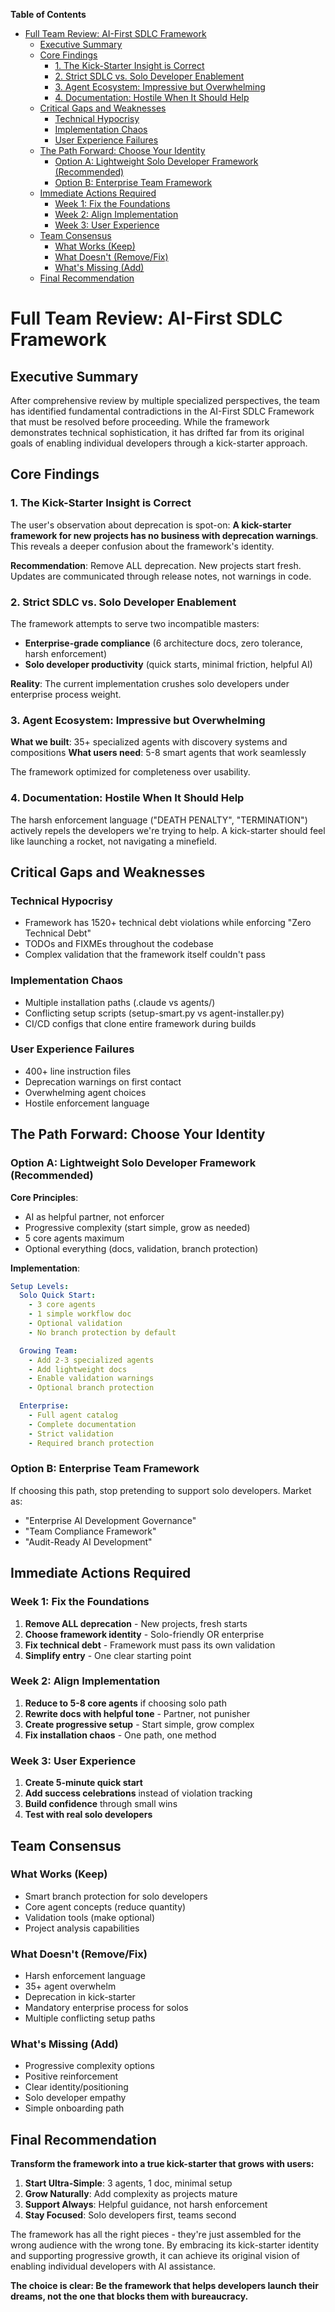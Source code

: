 <!-- START doctoc generated TOC please keep comment here to allow auto update -->
<!-- DON'T EDIT THIS SECTION, INSTEAD RE-RUN doctoc TO UPDATE -->
**Table of Contents**

- [Full Team Review: AI-First SDLC Framework](#full-team-review-ai-first-sdlc-framework)
  - [Executive Summary](#executive-summary)
  - [Core Findings](#core-findings)
    - [1. The Kick-Starter Insight is Correct](#1-the-kick-starter-insight-is-correct)
    - [2. Strict SDLC vs. Solo Developer Enablement](#2-strict-sdlc-vs-solo-developer-enablement)
    - [3. Agent Ecosystem: Impressive but Overwhelming](#3-agent-ecosystem-impressive-but-overwhelming)
    - [4. Documentation: Hostile When It Should Help](#4-documentation-hostile-when-it-should-help)
  - [Critical Gaps and Weaknesses](#critical-gaps-and-weaknesses)
    - [Technical Hypocrisy](#technical-hypocrisy)
    - [Implementation Chaos](#implementation-chaos)
    - [User Experience Failures](#user-experience-failures)
  - [The Path Forward: Choose Your Identity](#the-path-forward-choose-your-identity)
    - [Option A: Lightweight Solo Developer Framework (Recommended)](#option-a-lightweight-solo-developer-framework-recommended)
    - [Option B: Enterprise Team Framework](#option-b-enterprise-team-framework)
  - [Immediate Actions Required](#immediate-actions-required)
    - [Week 1: Fix the Foundations](#week-1-fix-the-foundations)
    - [Week 2: Align Implementation](#week-2-align-implementation)
    - [Week 3: User Experience](#week-3-user-experience)
  - [Team Consensus](#team-consensus)
    - [What Works (Keep)](#what-works-keep)
    - [What Doesn't (Remove/Fix)](#what-doesnt-removefix)
    - [What's Missing (Add)](#whats-missing-add)
  - [Final Recommendation](#final-recommendation)

<!-- END doctoc generated TOC please keep comment here to allow auto update -->

# Full Team Review: AI-First SDLC Framework

## Executive Summary

After comprehensive review by multiple specialized perspectives, the team has identified fundamental contradictions in the AI-First SDLC Framework that must be resolved before proceeding. While the framework demonstrates technical sophistication, it has drifted far from its original goals of enabling individual developers through a kick-starter approach.

## Core Findings

### 1. The Kick-Starter Insight is Correct

The user's observation about deprecation is spot-on: **A kick-starter framework for new projects has no business with deprecation warnings**. This reveals a deeper confusion about the framework's identity.

**Recommendation**: Remove ALL deprecation. New projects start fresh. Updates are communicated through release notes, not warnings in code.

### 2. Strict SDLC vs. Solo Developer Enablement

The framework attempts to serve two incompatible masters:
- **Enterprise-grade compliance** (6 architecture docs, zero tolerance, harsh enforcement)
- **Solo developer productivity** (quick starts, minimal friction, helpful AI)

**Reality**: The current implementation crushes solo developers under enterprise process weight.

### 3. Agent Ecosystem: Impressive but Overwhelming

**What we built**: 35+ specialized agents with discovery systems and compositions
**What users need**: 5-8 smart agents that work seamlessly

The framework optimized for completeness over usability.

### 4. Documentation: Hostile When It Should Help

The harsh enforcement language ("DEATH PENALTY", "TERMINATION") actively repels the developers we're trying to help. A kick-starter should feel like launching a rocket, not navigating a minefield.

## Critical Gaps and Weaknesses

### Technical Hypocrisy
- Framework has 1520+ technical debt violations while enforcing "Zero Technical Debt"
- TODOs and FIXMEs throughout the codebase
- Complex validation that the framework itself couldn't pass

### Implementation Chaos
- Multiple installation paths (.claude vs agents/)
- Conflicting setup scripts (setup-smart.py vs agent-installer.py)
- CI/CD configs that clone entire framework during builds

### User Experience Failures
- 400+ line instruction files
- Deprecation warnings on first contact
- Overwhelming agent choices
- Hostile enforcement language

## The Path Forward: Choose Your Identity

### Option A: Lightweight Solo Developer Framework (Recommended)

**Core Principles**:
- AI as helpful partner, not enforcer
- Progressive complexity (start simple, grow as needed)
- 5 core agents maximum
- Optional everything (docs, validation, branch protection)

**Implementation**:
```yaml
Setup Levels:
  Solo Quick Start:
    - 3 core agents
    - 1 simple workflow doc
    - Optional validation
    - No branch protection by default

  Growing Team:
    - Add 2-3 specialized agents
    - Add lightweight docs
    - Enable validation warnings
    - Optional branch protection

  Enterprise:
    - Full agent catalog
    - Complete documentation
    - Strict validation
    - Required branch protection
```

### Option B: Enterprise Team Framework

If choosing this path, stop pretending to support solo developers. Market as:
- "Enterprise AI Development Governance"
- "Team Compliance Framework"
- "Audit-Ready AI Development"

## Immediate Actions Required

### Week 1: Fix the Foundations
1. **Remove ALL deprecation** - New projects, fresh starts
2. **Choose framework identity** - Solo-friendly OR enterprise
3. **Fix technical debt** - Framework must pass its own validation
4. **Simplify entry** - One clear starting point

### Week 2: Align Implementation
1. **Reduce to 5-8 core agents** if choosing solo path
2. **Rewrite docs with helpful tone** - Partner, not punisher
3. **Create progressive setup** - Start simple, grow complex
4. **Fix installation chaos** - One path, one method

### Week 3: User Experience
1. **Create 5-minute quick start**
2. **Add success celebrations** instead of violation tracking
3. **Build confidence** through small wins
4. **Test with real solo developers**

## Team Consensus

### What Works (Keep)
- Smart branch protection for solo developers
- Core agent concepts (reduce quantity)
- Validation tools (make optional)
- Project analysis capabilities

### What Doesn't (Remove/Fix)
- Harsh enforcement language
- 35+ agent overwhelm
- Deprecation in kick-starter
- Mandatory enterprise process for solos
- Multiple conflicting setup paths

### What's Missing (Add)
- Progressive complexity options
- Positive reinforcement
- Clear identity/positioning
- Solo developer empathy
- Simple onboarding path

## Final Recommendation

**Transform the framework into a true kick-starter that grows with users:**

1. **Start Ultra-Simple**: 3 agents, 1 doc, minimal setup
2. **Grow Naturally**: Add complexity as projects mature
3. **Support Always**: Helpful guidance, not harsh enforcement
4. **Stay Focused**: Solo developers first, teams second

The framework has all the right pieces - they're just assembled for the wrong audience with the wrong tone. By embracing its kick-starter identity and supporting progressive growth, it can achieve its original vision of enabling individual developers with AI assistance.

**The choice is clear: Be the framework that helps developers launch their dreams, not the one that blocks them with bureaucracy.**
